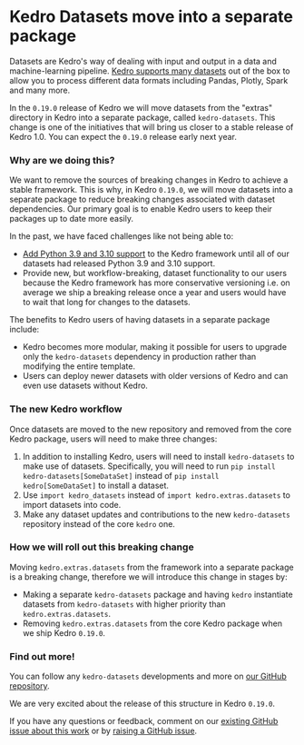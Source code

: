 # Kedro Datasets move into a separate package

Datasets are Kedro's way of dealing with input and output in a data and machine-learning pipeline. [Kedro supports many datasets](https://kedro.readthedocs.io/en/stable/kedro.extras.datasets.html) out of the box to allow you to process different data formats including Pandas, Plotly, Spark and many more.

In the `0.19.0` release of Kedro we will move datasets from the "extras" directory in Kedro into a separate package, called `kedro-datasets`. This change is one of the initiatives that will bring us closer to a stable release of Kedro 1.0. 
You can expect the `0.19.0` release early next year.

### Why are we doing this?

We want to remove the sources of breaking changes in Kedro to achieve a stable framework. This is why, in Kedro `0.19.0`, we will move datasets into a separate package to reduce breaking changes associated with dataset dependencies. Our primary goal is to enable Kedro users to keep their packages up to date more easily.

In the past, we have faced challenges like not being able to: 
 - [Add Python 3.9 and 3.10 support](https://github.com/kedro-org/kedro/issues?q=is%3Aissue+python+3.9+is%3Aclosed) to the Kedro framework until all of our datasets had released Python 3.9 and 3.10 support. 
 - Provide new, but workflow-breaking, dataset functionality to our users because the Kedro framework has more conservative versioning i.e. on average we ship a breaking release once a year and users would have to wait that long for changes to the datasets.

The benefits to Kedro users of having datasets in a separate package include: 
 - Kedro becomes more modular, making it possible for users to upgrade only the `kedro-datasets` dependency in production rather than modifying the entire template.
- Users can deploy newer datasets with older versions of Kedro and can even use datasets without Kedro. 

### The new Kedro workflow

Once datasets are moved to the new repository and removed from the core Kedro package, users will need to make three changes:
1. In addition to installing Kedro, users will need to install `kedro-datasets` to make use of datasets. Specifically, you will need to run `pip install kedro-datasets[SomeDataSet]` instead of `pip install kedro[SomeDataSet]` to install a dataset.
2. Use `import kedro_datasets` instead of `import kedro.extras.datasets` to import datasets into code.
3. Make any dataset updates and contributions to the new `kedro-datasets` repository instead of the core `kedro` one.

### How we will roll out this breaking change

Moving `kedro.extras.datasets` from the framework into a separate package is a breaking change, therefore we will introduce this change in stages by:

- Making a separate `kedro-datasets` package and having `kedro` instantiate datasets from `kedro-datasets` with higher priority than `kedro.extras.datasets`.
- Removing `kedro.extras.datasets` from the core Kedro package when we ship Kedro `0.19.0`.

### Find out more!
You can follow any `kedro-datasets` developments and more on [our GitHub repository](https://github.com/kedro-org/kedro/issues/1457). 

We are very excited about the release of this structure in Kedro `0.19.0`. 

If you have any questions or feedback, comment on our [existing GitHub issue about this work](https://github.com/kedro-org/kedro/issues/1457) or by [raising a GitHub issue](https://github.com/kedro-org/kedro/issues/new/choose).
